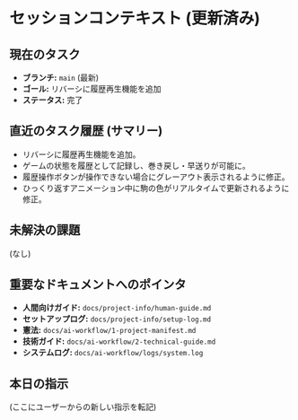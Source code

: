 # セッションコンテキスト (更新済み)

## 現在のタスク
- **ブランチ:** `main` (最新)
- **ゴール:** リバーシに履歴再生機能を追加
- **ステータス:** 完了

## 直近のタスク履歴 (サマリー)
- リバーシに履歴再生機能を追加。
- ゲームの状態を履歴として記録し、巻き戻し・早送りが可能に。
- 履歴操作ボタンが操作できない場合にグレーアウト表示されるように修正。
- ひっくり返すアニメーション中に駒の色がリアルタイムで更新されるように修正。

## 未解決の課題
(なし)

## 重要なドキュメントへのポインタ
- **人間向けガイド:** `docs/project-info/human-guide.md`
- **セットアップログ:** `docs/project-info/setup-log.md`
- **憲法:** `docs/ai-workflow/1-project-manifest.md`
- **技術ガイド:** `docs/ai-workflow/2-technical-guide.md`
- **システムログ:** `docs/ai-workflow/logs/system.log`

## 本日の指示
(ここにユーザーからの新しい指示を転記)